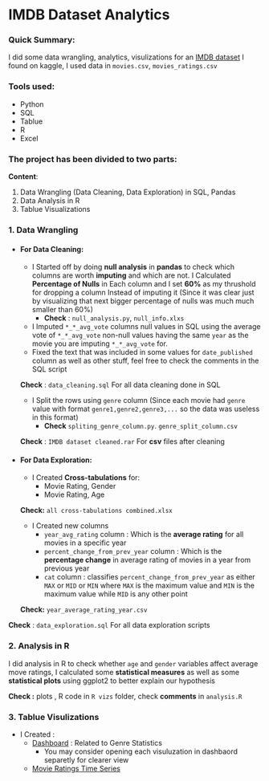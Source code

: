 # IMDB Dataset Analytics

### Quick Summary:
I did some data wrangling, analytics, visulizations for an [IMDB dataset](https://www.kaggle.com/datasets/ngochieunguyen/imdb-extensive) I found on kaggle, I used data in  `movies.csv`, `movies_ratings.csv`

### Tools used:
- Python
- SQL
- Tablue
- R
- Excel

### The project has been divided to two parts:
 **Content**:
   1.  Data Wrangling (Data Cleaning, Data Exploration) in SQL, Pandas
   2.  Data Analysis in R
   3. Tablue Visualizations

### 1. Data Wrangling
- #### For Data Cleaning:
  - I Started off by doing **null analysis** in **pandas** to check which columns are worth **imputing** and which are not. I Calculated **Percentage of Nulls** in Each column and I set  **60%** as my thrushold for dropping a column Instead of imputing it (Since it was clear just by visualizing that next bigger percentage of nulls was much much smaller than 60%) 
      - **Check** : `null_analysis.py`, `null_info.xlxs`
  - I Imputed `*_*_avg_vote` columns null values in SQL using the average vote of `*_*_avg_vote` non-null values having the same `year` as the movie you are imputing `*_*_avg_vote` for.
  - Fixed the text that was included in some values for `date_published` column as well as other stuff, feel free to check the comments in the SQL script 
  
  **Check** :  `data_cleaning.sql`  For all data cleaning done in SQL 
  - I Split the rows using `genre` column (Since each movie had `genre` value  with format `genre1,genre2,genre3,...` so the data was useless in this format)
     - **Check** `spliting_genre_column.py`. `genre_split_column.csv`
   
  **Check** : `IMDB dataset cleaned.rar` For **csv** files after cleaning
- #### For Data Exploration:
	 - I Created **Cross-tabulations** for:
	      - Movie Rating, Gender
	      - Movie Rating, Age
		  
  **Check:** `all cross-tabulations combined.xlsx`
   
	 - I Created new columns
	    - `year_avg_rating` column : Which is the **average rating** for all movies in a specific year
	    - `percent_change_from_prev_year` column : Which is the **percentage change** in average rating of movies in a year from previous year
	    - `cat` column : classifies `percent_change_from_prev_year`  as either `MAX` or `MID` or `MIN` where `MAX` is the maximum value and `MIN` is the maximum                  value while `MID` is any other point
 		
  **Check:** `year_average_rating_year.csv`

 **Check** : `data_exploration.sql` For all data exploration scripts
		  
### 2. Analysis in R
I did analysis in R to check whether `age` and `gender` variables affect average move ratings, I calculated some **statistical measures** as well as some **statistical plots** using ggplot2 to better explain our hypothesis

**Check :** plots , R code in `R vizs` folder, check **comments** in `analysis.R` 

### 3. Tablue Visulizations
- I Created :
   -  [Dashboard](https://public.tableau.com/app/profile/amir.wagih/viz/Book1_16276894838320/MovieGenresStats_) : Related to Genre Statistics
      - You may consider opening each visuluzation in dashbaord separetly for clearer view
   -  [Movie Ratings Time Series](https://public.tableau.com/app/profile/amir.wagih/viz/Book3_16312254161750/AverageRatingofMoviesOverYears)
